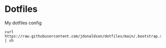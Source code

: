 Dotfiles
============

My dotfiles config 

```
curl https://raw.githubusercontent.com/jdonaldson/dotfiles/main/.bootstrap.sh | sh

